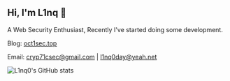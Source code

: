 ## Hi, I'm L1nq 👋

A Web Security Enthusiast, Recently I've started doing some development.

Blog: [oct1sec.top](https://oct1sec.top/)

Email: [cryp71csec@gmail.com](mailto:cryp71csec@gmail.com) | [l1nq0day@yeah.net](mailto:l1nq0day@yeah.net)

![L1nq0's GitHub stats](https://github-readme-stats.vercel.app/api?username=L1nq0&show_icons=true&theme=default)
